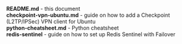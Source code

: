 **README.md** - this document  
**checkpoint-vpn-ubuntu.md** - guide on how to add a Checkpoint (L2TP/IPSec) VPN client for Ubuntu  
**python-cheatsheet.md** - Python cheatsheet  
**redis-sentinel** - guide on how to set up Redis Sentinel with Failover
